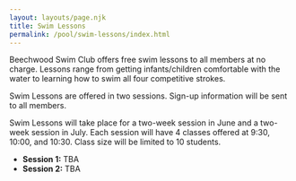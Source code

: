 ```yaml
---
layout: layouts/page.njk
title: Swim Lessons
permalink: /pool/swim-lessons/index.html
---
```

Beechwood Swim Club offers free swim lessons to all members at no charge.  Lessons range from getting infants/children comfortable with the water to learning how to swim all four competitive strokes.

Swim Lessons are offered in two sessions.  Sign-up information will be sent to all members.

Swim Lessons will take place for a two-week session in June and a two-week session in July.  Each session will have 4 classes offered at 9:30, 10:00, and 10:30.  Class size will be limited to 10 students. 

* **Session 1:** TBA
* **Session 2:** TBA
